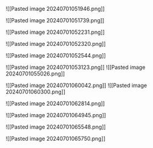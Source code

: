 ![[Pasted image 20240701051946.png]]

![[Pasted image 20240701051739.png]]


![[Pasted image 20240701052231.png]]

![[Pasted image 20240701052320.png]]

![[Pasted image 20240701052544.png]]

![[Pasted image 20240701053123.png]]
![[Pasted image 20240701055026.png]]

![[Pasted image 20240701060042.png]]
![[Pasted image 20240701060300.png]]


![[Pasted image 20240701062814.png]]

![[Pasted image 20240701064945.png]]

![[Pasted image 20240701065548.png]]

![[Pasted image 20240701065750.png]]



